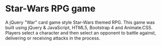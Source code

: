 # Star-Wars RPG game

A jQuery "War" card game style Star-Wars themed RPG. This game was built using jQuery & JavaScript, HTML5, Bootstrap 4 and Animate.CSS. Players select a character and then select an opponent to battle against, delivering or receiving attacks in the process.

